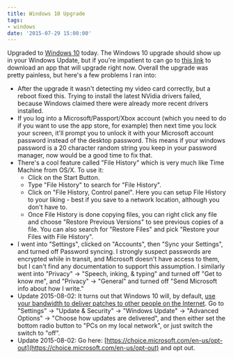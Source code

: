 ```yaml
---
title: Windows 10 Upgrade
tags:
- windows
date: '2015-07-29 15:00:00'
---
```

Upgraded to [Windows 10](https://www.microsoft.com/en-us/software-download/windows10) today.  The Windows 10 upgrade should show up in your Windows Update, but if you're impatient to can go to [this link](https://www.microsoft.com/en-us/software-download/windows10) to download an app that will upgrade right now.  Overall the upgrade was pretty painless, but here's a few problems I ran into:

<!--more-->

* After the upgrade it wasn't detecting my video card correctly, but a reboot fixed this.  Trying to install the latest NVidia drivers failed, because Windows claimed there were already more recent drivers installed.
* If you log into a Microsoft/Passport/Xbox account (which you need to do if you want to use the app store, for example) then next time you lock your screen, it'll prompt you to unlock it with your Microsoft account password instead of the desktop password.  This means if your windows password is a 20 character random string you keep in your password manager, now would be a good time to fix that.
* There's a cool feature called "File History" which is very much like Time Machine from OS/X.  To use it:
  * Click on the Start Button.
  * Type "File History" to search for "File History".
  * Click on "File History, Control panel".  Here you can setup File History to your liking - best if you save
    to a network location, although you don't have to.
  * Once File History is done copying files, you can right click any file and choose "Restore Previous Versions" to
    see previous copies of a file.  You can also search for "Restore Files" and pick "Restore your Files with File History".
* I went into "Settings", clicked on "Accounts", then "Sync your Settings", and turned off Password syncing.  I
  strongly suspect passwords are encrypted while in transit, and Microsoft doesn't have access to them, but I can't
  find any documentation to support this assumption.  I similarly went into "Privacy" -> "Speech, inking, & typing" and turned off "Get to know me", and "Privacy" -> "General" and turned off "Send Microsoft info about how I write."
* Update 2015-08-02: It turns out that Windows 10 will, by default, [use your bandwidth to deliver patches to other people on the Internet](http://lauren.vortex.com/archive/001116.html).  Go to "Settings" -> "Update & Security" -> "Windows Update" -> "Advanced Options" -> "Choose how updates are delivered", and then either set the bottom radio button to "PCs on my local network", or just switch the switch to "off".
* Update 2015-08-02: Go here: [https://choice.microsoft.com/en-us/opt-out](https://choice.microsoft.com/en-us/opt-out) and opt out.